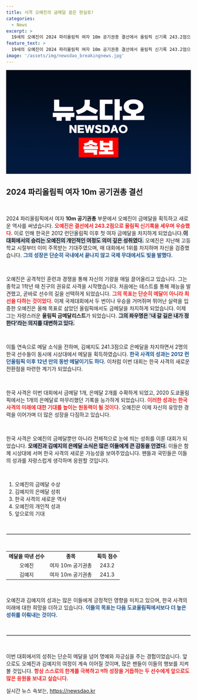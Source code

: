 ```yaml
---
title: 사격 오예진의 금메달 꿈은 현실로!
categories:
  - News
excerpt: >
  19세의 오예진이 2024 파리올림픽 여자 10m 공기권총 결선에서 올림픽 신기록 243.2점으로 금메달을 획득하며 한국 사격 역사에 새 이정표를 세웠습니다. 12년 만에 한국 여성 사격 선수의 금메달!
feature_text: >
  19세의 오예진이 2024 파리올림픽 여자 10m 공기권총 결선에서 올림픽 신기록 243.2점으로 금메달을 획득하며 한국 사격 역사에 새 이정표를 세웠습니다. 12년 만에 한국 여성 사격 선수의 금메달!
image: '/assets/img/newsdao_breakingnews.jpg'
---
```


<p><img src="/assets/img/newsdao_breakingnews.jpg" alt="cryptoinkorea 속보" /></p>

<h2 data-ke-size="size26">2024 파리올림픽 여자 10m 공기권총 결선</h2>

<p data-ke-size="size16">&nbsp;</p>

<p>2024 파리올림픽에서 여자 <b>10m 공기권총</b> 부문에서 오예진이 금메달을 획득하고 새로운 역사를 써냈습니다. <b><span style="color: #ee2323;">오예진은 결선에서 243.2점으로 올림픽 신기록을 세우며 우승했다.</span></b> 이로 인해 한국은 2012 런던올림픽 이후 첫 여자 금메달을 차지하게 되었습니다.<b><span style="background-color: #21538527;">이 대회에서의 승리는 오예진의 개인적인 여정도 의미 깊은 성취였다.</span></b> 오예진은 지난해 고등학교 시절부터 이미 주목받는 기대주였으며, 매 대회에서 1위를 차지하며 자신을 검증했습니다. <b><span style="color: #1a5490;">그의 성장은 단순히 국내에서 끝나지 않고 국제 무대에서도 빛을 발했다.</span></b> </p>

<p data-ke-size="size16">&nbsp;</p>

<p>오예진은 공격적인 훈련과 경쟁을 통해 자신의 기량을 매일 끌어올리고 있습니다. 그는 중학교 1학년 때 친구의 권유로 사격을 시작했습니다. 처음에는 테스트를 통해 재능을 발견했고, 곧바로 선수의 길을 선택하게 되었습니다. <b><span style="color: #ee2323;">그의 목표는 단순히 메달이 아니라 최선을 다하는 것이었다.</span></b>  이제 국제대회에서 두 번이나 우승을 거머쥐며 뛰어난 실력을 입증한 오예진은 올해 목표로 삼았던 올림픽에서도 금메달을 차지하게 되었습니다. 이제 그는 자랑스러운 <b>올림픽 금메달리스트</b>가 되었습니다. <b><span style="background-color: #21538527;">그의 좌우명은 '내 갈 길은 내가 정한다'라는 의지를 대변하고 있다.</span></b></p>

<p data-ke-size="size16">&nbsp;</p>

<p>이틀 연속으로 메달 소식을 전하며, 김예지도 241.3점으로 은메달을 차지하면서 2명의 한국 선수들이 동시에 시상대에서 메달을 획득하였습니다. <b><span style="color: #1a5490;">한국 사격의 성과는 2012 런던올림픽 이후 12년 만의 동반 메달이기도 하다.</span></b> 이처럼 이번 대회는 한국 사격의 새로운 전환점을 마련한 계기가 되었습니다. </p>

<p data-ke-size="size16">&nbsp;</p>

<p>한국 사격은 이번 대회에서 금메달 1개, 은메달 2개를 수확하게 되었고, 2020 도쿄올림픽에서는 1개의 은메달로 마무리했던 기록을 능가하게 되었습니다. <b><span style="color: #ee2323;">이러한 성과는 한국 사격의 미래에 대한 기대를 높이는 원동력이 될 것이다.</span></b> 오예진은 이제 자신의 유망한 경력을 이어가며 더 많은 성장을 다짐하고 있습니다. </p>

<p data-ke-size="size16">&nbsp;</p>

<p>한국 사격은 오예진의 금메달뿐만 아니라 전체적으로 눈에 띄는 성취를 이룬 대회가 되었습니다. <b><span style="background-color: #21538527;">오예진과 김예지의 은메달 소식은 많은 이들에게 큰 감동을 안겼다.</span></b> 이들은 함께 시상대에 서며 한국 사격의 새로운 가능성을 보여주었습니다. 팬들과 국민들은 이들의 성과를 자랑스럽게 생각하며 응원할 것입니다.</p>

<p data-ke-size="size16">&nbsp;</p>

<ol>
<li>오예진의 금메달 수상</li>
<li>김예지의 은메달 성취</li>
<li>한국 사격의 새로운 역사</li>
<li>오예진의 개인적 성과</li>
<li>앞으로의 기대</li>
</ol>

<p data-ke-size="size16">&nbsp;</p>

<hr style="border: 1px solid #ccc;"/>

<p data-ke-size="size16">&nbsp;</p> 

<table style="width: 100%; border-collapse: collapse;">
<tr>
<td style="text-align: center; height: 17px;"><b>메달을 따낸 선수</b></td>
<td style="text-align: center; height: 17px;"><b>종목</b></td>
<td style="text-align: center; height: 17px;"><b>획득 점수</b></td>
</tr>
<tr>
<td style="text-align: center; height: 17px;">오예진</td>
<td style="text-align: center; height: 17px;">여자 10m 공기권총</td>
<td style="text-align: center; height: 17px;">243.2</td>
</tr>
<tr>
<td style="text-align: center; height: 17px;">김예지</td>
<td style="text-align: center; height: 17px;">여자 10m 공기권총</td>
<td style="text-align: center; height: 17px;">241.3</td>
</tr>
</table>

<p data-ke-size="size16">&nbsp;</p> 

<p>오예진과 김예지의 성과는 많은 이들에게 긍정적인 영향을 미치고 있으며, 한국 사격의 미래에 대한 희망을 더하고 있습니다. <b><span style="color: #1a5490;">이들의 목표는 다음 도쿄올림픽에서보다 더 높은 성취를 이뤄내는 것이다.</span></b></p>

<p data-ke-size="size16">&nbsp;</p> 

<hr style="border: 1px solid #ccc;"/> 

<p data-ke-size="size16">&nbsp;</p> 

<p>이번 대회에서의 성취는 단순히 메달을 넘어 명예와 자긍심을 주는 경험이었습니다. 앞으로도 오예진과 김예지의 여정이 계속 이어질 것이며, 많은 팬들이 이들의 행보를 지켜볼 것입니다. <b><span style="color: #ee2323;">항상 스스로의 한계를 극복하고 न하 성장을 거듭하는 두 선수에게 앞으로도 많은 응원을 보내고 싶습니다.</span></b></p>
실시간 뉴스 속보는, <a href="https://newsdao.kr" rel="dofollow">https://newsdao.kr</a>



